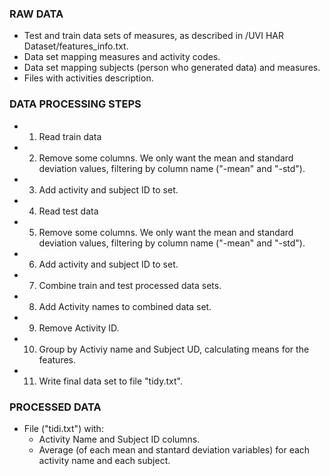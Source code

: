 
### RAW DATA

- Test and train data sets of measures, as described in /UVI HAR Dataset/features_info.txt.
- Data set mapping measures and activity codes.
- Data set mapping subjects (person who generated data) and measures.
- Files with activities description.

### DATA PROCESSING STEPS

- 1. Read train data
- 2. Remove some columns. We only want the mean and standard deviation values, filtering by column name ("-mean" and "-std").
- 3. Add activity and subject ID to set.
- 4. Read test data
- 5. Remove some columns. We only want the mean and standard deviation values, filtering by column name ("-mean" and "-std").
- 6. Add activity and subject ID to set.
- 7. Combine train and test processed data sets.
- 8. Add Activity names to combined data set.
- 9. Remove Activity ID.
- 10. Group by Activiy name and Subject UD, calculating means for the features.
- 11. Write final data set to file "tidy.txt".

### PROCESSED DATA

- File ("tidi.txt") with:
	- Activity Name and Subject ID columns.
	- Average (of each mean and stantard deviation variables) for each activity name and each subject. 

